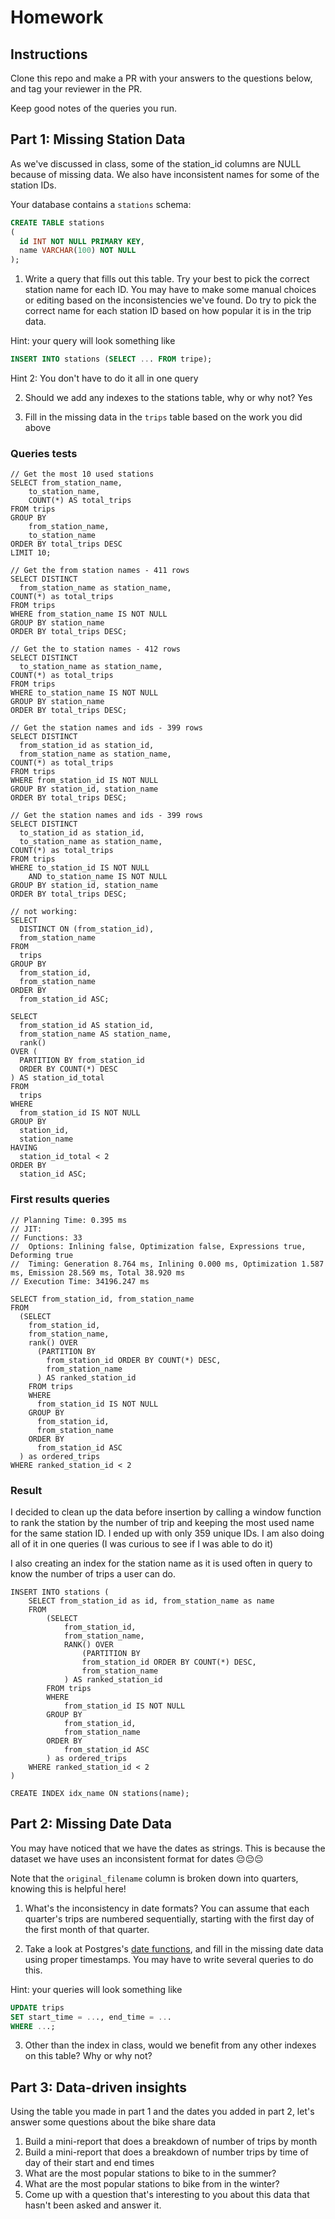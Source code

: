 # Homework

## Instructions

Clone this repo and make a PR with your answers to the questions below, and tag your reviewer in the PR.

Keep good notes of the queries you run.

## Part 1: Missing Station Data

As we've discussed in class, some of the station_id columns are NULL because of missing data. We also have inconsistent names for some of the station IDs.

Your database contains a `stations` schema:

```sql
CREATE TABLE stations
(
  id INT NOT NULL PRIMARY KEY,
  name VARCHAR(100) NOT NULL
);
```

1) Write a query that fills out this table. Try your best to pick the correct station name for each ID. You may have to make some manual choices or editing based on the inconsistencies we've found. Do try to pick the correct name for each station ID based on how popular it is in the trip data.

Hint: your query will look something like

``` sql
INSERT INTO stations (SELECT ... FROM tripe);
```

Hint 2: You don't have to do it all in one query

2) Should we add any indexes to the stations table, why or why not?
Yes

3) Fill in the missing data in the `trips` table based on the work you did above

### Queries tests

```
// Get the most 10 used stations
SELECT from_station_name,
    to_station_name,
    COUNT(*) AS total_trips
FROM trips
GROUP BY
    from_station_name,
    to_station_name
ORDER BY total_trips DESC
LIMIT 10;

// Get the from station names - 411 rows
SELECT DISTINCT
  from_station_name as station_name,
COUNT(*) as total_trips
FROM trips
WHERE from_station_name IS NOT NULL
GROUP BY station_name
ORDER BY total_trips DESC;

// Get the to station names - 412 rows
SELECT DISTINCT
  to_station_name as station_name,
COUNT(*) as total_trips
FROM trips
WHERE to_station_name IS NOT NULL
GROUP BY station_name
ORDER BY total_trips DESC;

// Get the station names and ids - 399 rows
SELECT DISTINCT
  from_station_id as station_id,
  from_station_name as station_name,
COUNT(*) as total_trips
FROM trips
WHERE from_station_id IS NOT NULL
GROUP BY station_id, station_name
ORDER BY total_trips DESC;

// Get the station names and ids - 399 rows
SELECT DISTINCT
  to_station_id as station_id,
  to_station_name as station_name,
COUNT(*) as total_trips
FROM trips
WHERE to_station_id IS NOT NULL
    AND to_station_name IS NOT NULL
GROUP BY station_id, station_name
ORDER BY total_trips DESC;
```

```
// not working:
SELECT
  DISTINCT ON (from_station_id),
  from_station_name
FROM
  trips
GROUP BY
  from_station_id,
  from_station_name
ORDER BY
  from_station_id ASC;
  ```
```
SELECT
  from_station_id AS station_id,
  from_station_name AS station_name,
  rank()
OVER (
  PARTITION BY from_station_id
  ORDER BY COUNT(*) DESC
) AS station_id_total
FROM
  trips
WHERE
  from_station_id IS NOT NULL
GROUP BY
  station_id,
  station_name
HAVING
  station_id_total < 2
ORDER BY
  station_id ASC;
  ```

### First results queries
```
// Planning Time: 0.395 ms
// JIT:
// Functions: 33
//  Options: Inlining false, Optimization false, Expressions true, Deforming true
//  Timing: Generation 8.764 ms, Inlining 0.000 ms, Optimization 1.587 ms, Emission 28.569 ms, Total 38.920 ms
// Execution Time: 34196.247 ms

SELECT from_station_id, from_station_name
FROM
  (SELECT
    from_station_id,
    from_station_name,
    rank() OVER
      (PARTITION BY
        from_station_id ORDER BY COUNT(*) DESC,
        from_station_name
      ) AS ranked_station_id
    FROM trips
    WHERE
      from_station_id IS NOT NULL
    GROUP BY
      from_station_id,
      from_station_name
    ORDER BY
      from_station_id ASC
  ) as ordered_trips
WHERE ranked_station_id < 2
```

### Result
I decided to clean up the data before insertion by calling a window function to rank the station by the number of trip and keeping the most used name for the same station ID.
I ended up with only 359 unique IDs. I am also doing all of it in one queries (I was curious to see if I was able to do it)

I also creating an index for the station name as it is used often in query to know the number of trips a user can do.

```
INSERT INTO stations (
    SELECT from_station_id as id, from_station_name as name
    FROM
        (SELECT
            from_station_id,
            from_station_name,
            RANK() OVER
                (PARTITION BY
                from_station_id ORDER BY COUNT(*) DESC,
                from_station_name
            ) AS ranked_station_id
        FROM trips
        WHERE
            from_station_id IS NOT NULL
        GROUP BY
            from_station_id,
            from_station_name
        ORDER BY
            from_station_id ASC
        ) as ordered_trips
    WHERE ranked_station_id < 2
)

CREATE INDEX idx_name ON stations(name);
```

## Part 2: Missing Date Data

You may have noticed that we have the dates as strings. This is because the dataset we have uses an inconsistent format for dates 😔😔😔

Note that the `original_filename` column is broken down into quarters, knowing this is helpful here!

1) What's the inconsistency in date formats? You can assume that each quarter's trips are numbered sequentially, starting with the first day of the first month of that quarter.

2) Take a look at Postgres's [date functions](https://www.postgresql.org/docs/12/functions-datetime.html), and fill in the missing date data using proper timestamps. You may have to write several queries to do this.

Hint: your queries will look something like

``` sql
UPDATE trips
SET start_time = ..., end_time = ...
WHERE ...;
```

3) Other than the index in class, would we benefit from any other indexes on this table? Why or why not?

## Part 3: Data-driven insights

Using the table you made in part 1 and the dates you added in part 2, let's answer some questions about the bike share data

1) Build a mini-report that does a breakdown of number of trips by month
2) Build a mini-report that does a breakdown of number trips by time of day of their start and end times
3) What are the most popular stations to bike to in the summer?
4) What are the most popular stations to bike from in the winter?
5) Come up with a question that's interesting to you about this data that hasn't been asked and answer it.


